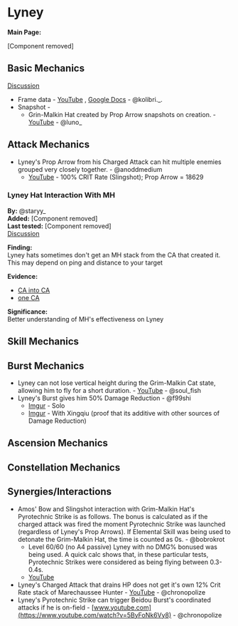 # Lyney
 
**Main Page:**
 
[Component removed]
 
## Basic Mechanics
 
[Discussion](https://tickets.deeznuts.moe/transcripts/lyney-basic-mechanics)
* Frame data - [YouTube](https://youtu.be/fmKm5ddt7I4) , [Google Docs](https://docs.google.com/spreadsheets/d/1gnA8r59Zp4gMIWTeOyW04hUikeNyrHIL7Ujbc-QATjs/edit?usp=sharing) - @kolibri._.
* Snapshot - 
    * Grin-Malkin Hat created by Prop Arrow snapshots on creation. - [YouTube](https://youtu.be/w4zKHyNoXxo?si=ygXD8ykH_H2hsMbc) - @luno_
 
## Attack Mechanics
 
* Lyney's Prop Arrow from his Charged Attack can hit multiple enemies grouped very closely together. - @anoddmedium
    * [YouTube](https://youtu.be/tOIOOena330) - 100% CRIT Rate (Slingshot); Prop Arrow = 18629  

### Lyney Hat Interaction With MH

**By:** @staryy_  
**Added:** [Component removed]  
**Last tested:** [Component removed]  
[Discussion](https://tickets.deeznuts.moe/transcripts/lyney-hat-interaction-with-mh)

**Finding:**  
Lyney hats sometimes don't get an MH stack from the CA that created it. This may depend on ping and distance to your target  
  
**Evidence:**  
- [CA into CA](https://www.youtube.com/watch?v=n9JSseuV3LI)
- [one CA](https://www.youtube.com/watch?v=LtfkYJNS_OE)  
  
**Significance:**  
Better understanding of MH's effectiveness on Lyney

## Skill Mechanics
 
## Burst Mechanics
 
* Lyney can not lose vertical height during the Grim-Malkin Cat state, allowing him to fly for a short duration. - [YouTube](https://youtu.be/gS2WsY4nVW0) - @soul_fish
* Lyney's Burst gives him 50% Damage Reduction - @f99shi
    * [Imgur](https://imgur.com/a/QT6aW9F) - Solo  
    * [Imgur](https://imgur.com/a/ZA6Wc6u) - With Xingqiu (proof that its additive with other sources of Damage Reduction) 
 
 
## Ascension Mechanics
 
## Constellation Mechanics
 
## Synergies/Interactions
 
* Amos' Bow and Slingshot interaction with Grim-Malkin Hat's Pyrotechnic Strike is as follows. The bonus is calculated as if the charged attack was fired the moment Pyrotechnic Strike was launched (regardless of Lyney's Prop Arrows). If Elemental Skill was being used to detonate the Grim-Malkin Hat, the time is counted as 0s. - @bobrokrot
    * Level 60/60 (no A4 passive) Lyney with no DMG% bonused was being used. A quick calc shows that, in these particular tests, Pyrotechnic Strikes were considered as being flying between 0.3-0.4s.
    * [YouTube](https://youtu.be/b37bOvKir5c)  
* Lyney's Charged Attack that drains HP does not get it's own 12% Crit Rate stack of Marechaussee Hunter - 
[YouTube](https://www.youtube.com/watch?v=QblKD2-9WNE) - @chronopolize
* Lyney's Pyrotechnic Strike can trigger Beidou Burst's coordinated attacks if he is on-field - 
[www.youtube.com](https://www.youtube.com/watch?v=5ByFoNk6Vy8) - @chronopolize